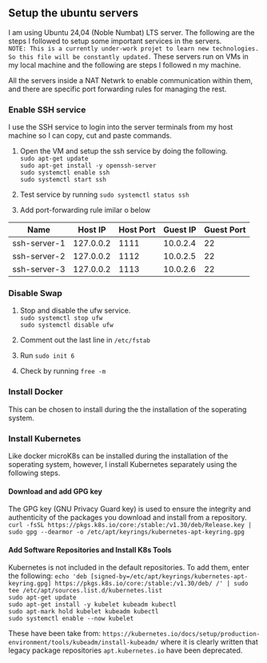 ## Setup the ubuntu servers
I am using Ubuntu 24,04 (Noble Numbat) LTS server. The following are the steps I followed to setup some important services in the servers.   
`NOTE: This is a currently under-work projet to learn new technologies. So this file will be constantly updated.`
These servers run on VMs in my local machine and the following are steps I followed n my machine.

All the servers inside a NAT Netwrk to enable communication within them, and there are specific port forwarding rules for managing the rest.

### Enable SSH service
I use the SSH service to login into the server terminals from my host machine so I can copy, cut and paste commands. 

1. Open the VM and setup the ssh service by doing the following.  
`sudo apt-get update`  
`sudo apt-get install -y openssh-server`  
`sudo systemctl enable ssh`  
`sudo systemctl start ssh`  

2. Test service by running `sudo systemctl status ssh`

3. Add port-forwarding rule imilar o below

| Name         | Host IP    | Host Port | Guest IP | Guest Port |  
|--------------|------------|-----------|----------|------------|  
| ssh-server-1 | 127.0.0.2  | 1111      | 10.0.2.4 | 22         |  
| ssh-server-2 | 127.0.0.2  | 1112      | 10.0.2.5 | 22         |  
| ssh-server-3 | 127.0.0.2  | 1113      | 10.0.2.6 | 22         |  

### Disable Swap
1. Stop and disable the ufw service.  
`sudo systemctl stop ufw`  
`sudo systemctl disable ufw`

2. Comment out the last line in `/etc/fstab`

3. Run `sudo init 6`

4. Check by running `free -m`

### Install Docker
This can be chosen to install during the the installation of the soperating system.

### Install Kubernetes
Like docker microK8s can be installed during the installation of the soperating system, however, I install Kubernetes separately using the following steps.

#### Download and add GPG key
The GPG key (GNU Privacy Guard key) is used to ensure the integrity and authenticity of the packages you download and install from a repository.   
`curl -fsSL https://pkgs.k8s.io/core:/stable:/v1.30/deb/Release.key | sudo gpg --dearmor -o /etc/apt/keyrings/kubernetes-apt-keyring.gpg`

#### Add Software Repositories and Install K8s Tools
Kubernetes is not included in the default repositories. To add them, enter the following:
`echo 'deb [signed-by=/etc/apt/keyrings/kubernetes-apt-keyring.gpg] https://pkgs.k8s.io/core:/stable:/v1.30/deb/ /' | sudo tee /etc/apt/sources.list.d/kubernetes.list`  
`sudo apt-get update`  
`sudo apt-get install -y kubelet kubeadm kubectl`  
`sudo apt-mark hold kubelet kubeadm kubectl`    
`sudo systemctl enable --now kubelet`  

These have been take from: `https://kubernetes.io/docs/setup/production-environment/tools/kubeadm/install-kubeadm/` where it is clearly written that legacy package repositories `apt.kubernetes.io` have been deprecated. 